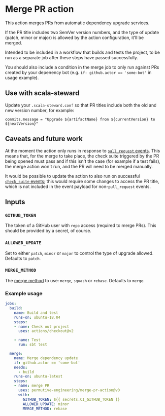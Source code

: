 # Merge PR action

This action merges PRs from automatic dependency upgrade services.

If the PR title includes two SemVer version numbers, and the type of update (patch, minor or major) is allowed by the action configuration, it'll be merged. 

Intended to be included in a workflow that builds and tests the project, to be run as a separate job after these steps have passed successfully.

You should also include a condition in the merge job to only run against PRs created by your depenency bot (e.g. `if: github.actor == 'some-bot'` in usage example).

## Use with scala-steward
Update your `.scala-steward.conf` so that PR titles include both the old and new version number, for example:

```
commits.message = "Upgrade ${artifactName} from ${currentVersion} to ${nextVersion}"
```

## Caveats and future work
At the moment the action only runs in response to [`pull_request` events](https://docs.github.com/en/actions/reference/events-that-trigger-workflows#pull_request). This means that, for the merge to take place, the check suite triggered by the PR being opened must pass and if this isn't the case (for example if a test fails), the merge action won't run, and the PR will need to be merged manually.

It would be possible to update the action to also run on successful [`check_suite` events](https://docs.github.com/en/actions/reference/events-that-trigger-workflows#check_suite); this would require some changes to access the PR title, which is not included in the event payload for non-`pull_request` events.

## Inputs
### `GITHUB_TOKEN`
The token of a GitHub user with `repo` access (required to merge PRs). This should be provided by a secret, of course.

### `ALLOWED_UPDATE`
Set to either `patch`, `minor` or `major` to control the type of upgrade allowed. Defaults to `patch`. 

### `MERGE_METHOD`
The [merge method](https://docs.github.com/en/github/administering-a-repository/about-merge-methods-on-github) to use: `merge`, `squash` or `rebase`. Defaults to `merge`.

### Example usage

```yaml
jobs:
  build:
    name: Build and test
    runs-on: ubuntu-18.04
    steps:
    - name: Check out project
      uses: actions/checkout@v2

    - name: Test
      run: sbt test

  merge:
    name: Merge dependency update
    if: github.actor == 'some-bot'
    needs:
      - build
    runs-on: ubuntu-latest
    steps:
    - name: merge PR
      uses: permutive-engineering/merge-pr-action@v0
      with:
        GITHUB_TOKEN: ${{ secrets.CI_GITHUB_TOKEN }}
        ALLOWED_UPDATE: minor
        MERGE_METHOD: rebase
```
